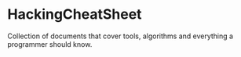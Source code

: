 # HackingCheatSheet
Collection of documents that cover tools, algorithms and everything a programmer should know.
